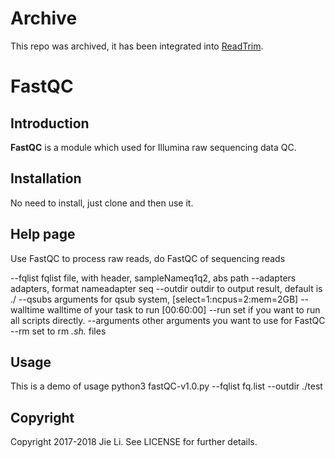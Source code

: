 # Archive

This repo was archived, it has been integrated into [ReadTrim](https://github.com/jlli6t/ReadTrim.git).

# FastQC

## Introduction
**FastQC** is a module which used for Illumina raw sequencing data QC.

## Installation
No need to install, just clone and then use it.

## Help page
Use FastQC to process raw reads, do FastQC of sequencing reads

--fqlist	fqlist file, with header, sampleName<tab>q1<tab>q2, abs path
--adapters	adapters, format name<tab>adapter seq
--outdir	outdir to output result, default is ./
--qsubs	arguments for qsub system, [select=1:ncpus=2:mem=2GB]
--walltime	walltime of your task to run [00:60:00]
--run	set if you want to run all scripts directly.
--arguments	other arguments you want to use for FastQC
--rm	set to rm *.sh.* files

## Usage
This is a demo of usage
python3 fastQC-v1.0.py --fqlist fq.list --outdir ./test

## Copyright
Copyright 2017-2018 Jie Li. See LICENSE for further details.

